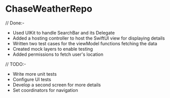 # ChaseWeatherRepo

// Done:-
- Used UIKit to handle SearchBar and its Delegate
- Added a hosting controller to host the SwiftUI view for displaying details
- Written two test cases for the viewModel functions fetching the data
- Created mock layers to enable testing
- Added permissions to fetch user's location

// TODO:-
- Write more unit tests
- Configure UI tests
- Develop a second screen for more details
- Set coordinators for navigation
